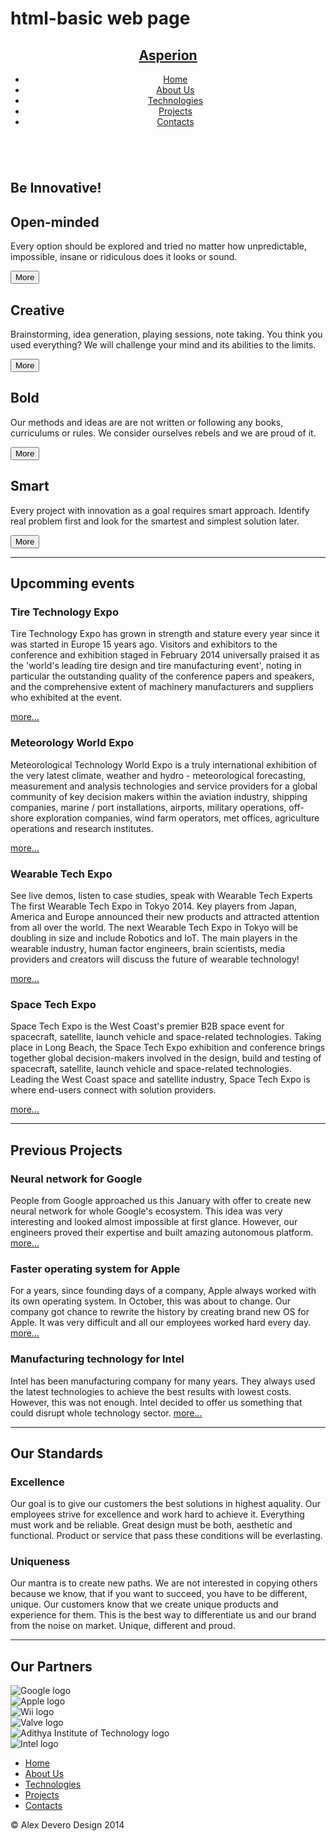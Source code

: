 # html-basic web page
<div class="line"></div>
<div class="wrapper">
    <header role="banner">
        <nav role="navigation">
            <h1><a href="#">Asperion</a></h1>
            <ul class="nav-ul">
                <li><a href="#">Home</a></li>
                <li><a href="#">About Us</a></li>
                <li><a href="#">Technologies</a></li>
                <li><a href="#">Projects</a></li>
                <li><a href="#">Contacts</a></li>
            </ul>
        </nav>
    </header>
    <main role="main">
        <section class="sec-intro" role="section">
            <img src="https://www.techweekeurope.co.uk/wp-content/uploads/2012/07/wifimountaindownload.jpg" alt="" />
            <h1>Be Innovative!</h1>
        </section>
        <section class="sec-boxes" role="section">
            <adrticle class="box">
                <h1>Open-minded</h1>
                <p>Every option should be explored and tried no matter how unpredictable, impossible, insane or ridiculous does it looks or sound.</p>
                <button class="button" type="button" role="button" value="MORE">More</button>
            </adrticle>
            <adrticle class="box">
                <h1>Creative</h1>
                <p>Brainstorming, idea generation, playing sessions, note taking. You think you used everything? We will challenge your mind and its abilities to the limits.</p>
                <button class="button" type="button" role="button" value="MORE">More</button>
            </adrticle>
            <adrticle class="box">
                <h1>Bold</h1>
                <p>Our methods and ideas are are not written or following any books, curriculums or rules. We consider ourselves rebels and we are proud of it.</p>
                <button class="button" type="button" role="button" value="MORE">More</button>
            </adrticle>
            <adrticle class="box">
                <h1>Smart</h1>
                <p>Every project with innovation as a goal requires smart approach. Identify real problem first and look for the smartest and simplest solution later.</p>
                <button class="button" type="button" role="button" value="MORE">More</button>
            </adrticle>
        </section>
        <section class="sec-events" role="section">
            <hr />
            <h1>Upcomming events</h1>
            <article>
                <h1>Tire Technology Expo</h1>
                <p>Tire Technology Expo has grown in strength and stature every year since it was started in Europe 15 years ago. Visitors and exhibitors to the conference and exhibition staged in February 2014 universally praised it as the 'world's leading tire design and tire manufacturing event', noting in particular the outstanding quality of the conference papers and speakers, and the comprehensive extent of machinery manufacturers and suppliers who exhibited at the event.</p>
                <a class="link" href="#">more...</a>
            </article>
            <article>
                <h1>Meteorology World Expo</h1>
                <p>Meteorological Technology World Expo is a truly international exhibition of the very latest climate, weather and hydro - meteorological forecasting, measurement and analysis technologies and service providers for a global community of key decision makers within the aviation industry, shipping companies, marine / port installations, airports, military operations, off-shore exploration companies, wind farm operators, met offices, agriculture operations and research institutes.</p>
                <a class="link" href="#">more...</a>
            </article>
            <article>
                <h1>Wearable Tech Expo</h1>
                <p>See live demos, listen to case studies, speak with Wearable Tech Experts The first Wearable Tech Expo in Tokyo 2014. Key players from Japan, America and Europe announced their new products and attracted attention from all over the world. The next Wearable Tech Expo in Tokyo will be doubling in size and include Robotics and IoT. The main players in the wearable industry, human factor engineers, brain scientists, media providers and creators will discuss the future of wearable technology! </p>
                <a class="link" href="#">more...</a>
            </article>
            <article>
                <h1>Space Tech Expo</h1>
                <p>Space Tech Expo is the West Coast's premier B2B space event for spacecraft, satellite, launch vehicle and space-related technologies. Taking place in Long Beach, the Space Tech Expo exhibition and conference brings together global decision-makers involved in the design, build and testing of spacecraft, satellite, launch vehicle and space-related technologies. Leading the West Coast space and satellite industry, Space Tech Expo is where end-users connect with solution providers.</p>
                <a class="link" href="#">more...</a>
            </article>
        </section>
        <section class="sec-projects" role="section">
            <hr />
            <h1>Previous Projects</h1>
            <article>
                <h1>Neural network for Google</h1>
                <p>People from Google approached us this January with offer to create new neural network for whole Google's ecosystem. This idea was very interesting and looked almost impossible at first glance. However, our engineers proved their expertise and built amazing autonomous platform. <a class="link" href="#">more...</a></p>
            </article>
            <article>
                <h1>Faster operating system for Apple</h1>
                <p>For a years, since founding days of a company, Apple always worked with its own operating system. In October, this was about to change. Our company got chance to rewrite the history by creating brand new OS for Apple. It was very difficult and all our employees worked hard every day. <a class="link" href="#">more...</a></p>
            </article>
            <article>
                <h1>Manufacturing technology for Intel</h1>
                <p>Intel has been manufacturing company for many years. They always used the latest technologies to achieve the best results with lowest costs. However, this was not enough. Intel decided to offer us something that could disrupt whole technology sector. <a class="link" href="#">more...</a></p>
            </article>
        </section>
        <section class="sec-standards" role="section">
            <hr />
            <h1>Our Standards</h1>
            <article>
                <h1>Excellence</h1>
                <p>Our goal is to give our customers the best solutions in highest aquality. Our employees strive for excellence and work hard to achieve it. Everything must work and be reliable. Great design must be both, aesthetic and functional. Product or service that pass these conditions will be everlasting.</p>
            </article>
            <article>
                <h1>Uniqueness</h1>
                <p>Our mantra is to create new paths. We are not interested in copying others because we know, that if you want to succeed, you have to be different, unique. Our customers know that we create unique products and experience for them. This is the best way to differentiate us and our brand from the noise on market. Unique, different and proud.</p>
            </article>
        </section>
        <section class="sec-partners" role="section">
            <hr />
            <h1>Our Partners</h1>
            <div class="row">
                <div class="logo-container">
                    <img src="https://i.imgur.com/oSriTuP.png" alt="Google logo" />
                </div>
                <div class="logo-container">
                    <img src="https://i.imgur.com/kRgvevC.png" alt="Apple logo" />
                </div>
                <div class="logo-container">
                    <img src="https://i.imgur.com/ZZjeIP3.png" alt="Wii logo" />
                </div>
                <div class="logo-container">
                    <img src="https://i.imgur.com/536rtCW.png" alt="Valve logo" />
                </div>
                <div class="logo-container">
                    <img src="https://i.imgur.com/VTq1c9p.png" alt="Adithya Institute of Technology logo" />
                </div>
                <div class="logo-container">
                    <img src="https://i.imgur.com/GdYoyxo.png" alt="Intel logo" />
                </div>
            </div>
        </section>
    </main>
</div>
<footer>
    <nav role="navigation">
        <ul class="nav-ul">
            <li><a href="#">Home</a></li>
            <li><a href="#">About Us</a></li>
            <li><a href="#">Technologies</a></li>
            <li><a href="#">Projects</a></li>
            <li><a href="#">Contacts</a></li>
        </ul>
    </nav>
    <p class="copy">&copy; Alex Devero Design 2014</p>
</footer>
<div class="line"></div>
